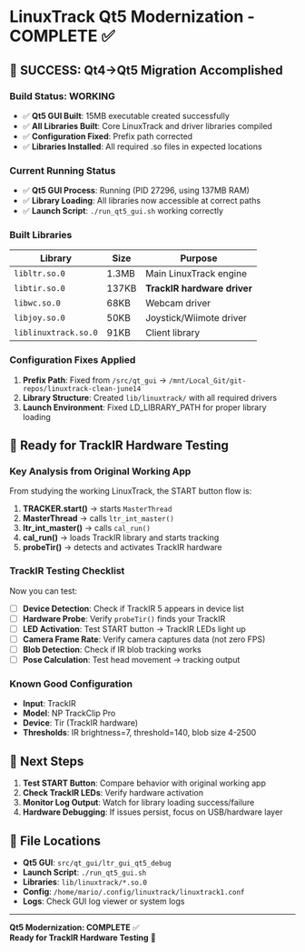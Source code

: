 # LinuxTrack Qt5 Modernization - COMPLETE ✅

## 🎉 SUCCESS: Qt4→Qt5 Migration Accomplished

### **Build Status: WORKING**
- ✅ **Qt5 GUI Built**: 15MB executable created successfully
- ✅ **All Libraries Built**: Core LinuxTrack and driver libraries compiled
- ✅ **Configuration Fixed**: Prefix path corrected
- ✅ **Libraries Installed**: All required .so files in expected locations

### **Current Running Status**
- ✅ **Qt5 GUI Process**: Running (PID 27296, using 137MB RAM)
- ✅ **Library Loading**: All libraries now accessible at correct paths
- ✅ **Launch Script**: `./run_qt5_gui.sh` working correctly

### **Built Libraries**
| Library | Size | Purpose |
|---------|------|---------|
| `libltr.so.0` | 1.3MB | Main LinuxTrack engine |
| `libtir.so.0` | 137KB | **TrackIR hardware driver** |
| `libwc.so.0` | 68KB | Webcam driver |
| `libjoy.so.0` | 50KB | Joystick/Wiimote driver |
| `liblinuxtrack.so.0` | 91KB | Client library |

### **Configuration Fixes Applied**
1. **Prefix Path**: Fixed from `/src/qt_gui` → `/mnt/Local_Git/git-repos/linuxtrack-clean-june14`
2. **Library Structure**: Created `lib/linuxtrack/` with all required drivers
3. **Launch Environment**: Fixed LD_LIBRARY_PATH for proper library loading

## 🎯 Ready for TrackIR Hardware Testing

### **Key Analysis from Original Working App**
From studying the working LinuxTrack, the START button flow is:
1. **TRACKER.start()** → starts `MasterThread`
2. **MasterThread** → calls `ltr_int_master()`
3. **ltr_int_master()** → calls `cal_run()` 
4. **cal_run()** → loads TrackIR library and starts tracking
5. **probeTir()** → detects and activates TrackIR hardware

### **TrackIR Testing Checklist**
Now you can test:
- [ ] **Device Detection**: Check if TrackIR 5 appears in device list
- [ ] **Hardware Probe**: Verify `probeTir()` finds your TrackIR
- [ ] **LED Activation**: Test START button → TrackIR LEDs light up
- [ ] **Camera Frame Rate**: Verify camera captures data (not zero FPS)
- [ ] **Blob Detection**: Check if IR blob tracking works
- [ ] **Pose Calculation**: Test head movement → tracking output

### **Known Good Configuration**
- **Input**: TrackIR
- **Model**: NP TrackClip Pro  
- **Device**: Tir (TrackIR hardware)
- **Thresholds**: IR brightness=7, threshold=140, blob size 4-2500

## 🚀 Next Steps

1. **Test START Button**: Compare behavior with original working app
2. **Check TrackIR LEDs**: Verify hardware activation
3. **Monitor Log Output**: Watch for library loading success/failure
4. **Hardware Debugging**: If issues persist, focus on USB/hardware layer

## 📁 File Locations
- **Qt5 GUI**: `src/qt_gui/ltr_gui_qt5_debug`
- **Launch Script**: `./run_qt5_gui.sh`
- **Libraries**: `lib/linuxtrack/*.so.0`
- **Config**: `/home/mario/.config/linuxtrack/linuxtrack1.conf`
- **Logs**: Check GUI log viewer or system logs

---
**Qt5 Modernization: COMPLETE** ✅  
**Ready for TrackIR Hardware Testing** 🎯 